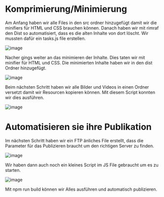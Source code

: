 # Komprimierung/Minimierung

Am Anfang haben wir alle Files in den src ordner hinzugefügt damit wir die minifiers für HTML und CSS brauchen können. Danach haben wir mit rimraf den Dist so automatisiert, dass es die alten Inhalte von dort löscht. Wir mussten dafür ein tasks.js file erstellen.

![image](https://github.com/Karolskipolski/Gruppe09/assets/142780585/6a5d7ef8-bfeb-48df-9944-3f2295dfd346)

Nacher gings weiter an das minimieren der Inhalte. Dies taten wir mit minifier für HTML und CSS. Die minimierten Inhalte haben wir in den dist Ordner hinzugefügt. 

![image](https://github.com/Karolskipolski/Gruppe09/assets/142780585/108a221b-3c62-44ce-b607-f2236743a257)

Beim nächsten Schritt haben wir alle Bilder und Videos in einen Ordner versetzt damit wir Resourcen kopieren können. Mit diesem Script konnten wir dies ausführen.

![image](https://github.com/Karolskipolski/Gruppe09/assets/142780585/aacc0097-41ea-4019-a326-944687810bd7)

# Automatisieren sie ihre Publikation

Im nächsten Schritt haben wir ein FTP änliches File erstellt, dass die Parameter für das Publizieren braucht um den richtigen Server zu finden.

![image](https://github.com/Karolskipolski/Gruppe09/assets/142780585/ec0d3f79-a326-4e6a-8206-e5b676e83fca)

Wir haben dann auch noch ein kleines Script im JS File gebraucht um es zu starten.

![image](https://github.com/Karolskipolski/Gruppe09/assets/142780585/e2c4078b-1baa-48dd-900b-937ab50fcfdf)

Mit npm run build können wir Alles ausführen und automatisch publizieren.
